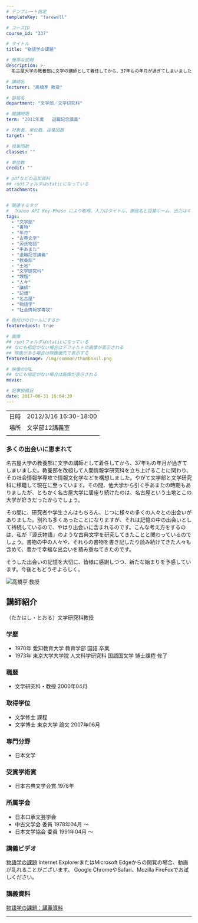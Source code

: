 ```yaml
---
# テンプレート指定
templateKey: "farewell"

# コースID
course_id: "337"

# タイトル
title: "物語学の課題"

# 簡単な説明
description: >-
  名古屋大学の教養部に文学の講師として着任してから、37年もの年月が過ぎてしまいました。教養部を改組して人間情報学研究科を立ち上げることに関わり、その社会情報学専攻で情報文化学などを構想しました。やがて文学部と文学研究科に移籍して現在に至っています。その間、他大学から引く手あまたの時期もありましたが、ともかく名古屋大学に居座り続けたのは、名古屋という土地とこの大学が好きだったからでしょう。そ ....

# 講師名
lecturer: "高橋亨 教授"

# 部局名
department: "文学部／文学研究科"

# 開講時限
term: "2011年度	退職記念講義"

# 対象者、単位数、授業回数
target: ""

# 授業回数
classes: ""

# 単位数
credit: ""

# pdfなどの追加資料
## rootフォルダはstaticになっている
attachments:


# 関連するタグ
# （Yahoo API Key-Phase により取得。入力はタイトル、部局名と授業ホーム、出力はキーフレーズ（tags））
tags:
  - "文学部"
  - "書物"
  - "年月"
  - "古典文学"
  - "源氏物語"
  - "手あまた"
  - "退職記念講義"
  - "教養部"
  - "土地"
  - "文学研究科"
  - "課題"
  - "人々"
  - "講師"
  - "記憶"
  - "名古屋"
  - "物語学"
  - "社会情報学専攻"

# 色付けのロールにするか
featuredpost: true

# 画像
## rootフォルダはstaticになっている
## なにも指定がない場合はデフォルトの画像が表示される
## 映像がある場合は映像優先で表示する
featuredimage: /img/common/thumbnail.png

# 映像のURL
## なにも指定がない場合は画像が表示される
movie: 

# 記事投稿日
date: 2017-08-31 16:04:20
---
```


|   |   |
|---|---|
| 日時 | 2012/3/16  16:30-18:00 |
| 場所 | 文学部12講義室 |
|   |   |


### 多くの出会いに恵まれて

名古屋大学の教養部に文学の講師として着任してから、37年もの年月が過ぎてしまいました。教養部を改組して人間情報学研究科を立ち上げることに関わり、その社会情報学専攻で情報文化学などを構想しました。やがて文学部と文学研究科に移籍して現在に至っています。その間、他大学から引く手あまたの時期もありましたが、ともかく名古屋大学に居座り続けたのは、名古屋という土地とこの大学が好きだったからでしょう。

その間に、研究者や学生さんはもちろん、じつに様々の多くの人々との出会いがありました。別れも多くあったことになりますが、それは記憶の中の出会いとして持続しているので、やはり出会いに含まれるのです。こんな考え方をするのは、私が『源氏物語』のような古典文学を研究してきたことと関わっているのでしょう。書物の中の人々や、それらの書物を書き記したり読み続けてきた人々も含めて、豊かで幸福な出会いを積み重ねてきたのです。

そうした出会いの記憶を大切に、皆様に感謝しつつ、新たな始まりを予感しています。今後ともどうぞよろしく。



![ 高橋亨 教授](https://ocw.nagoya-u.jp/files/337/s_takahashi.png) 
## 講師紹介

（たかはし・とおる）文学研究科教授

### 学歴

* 1970年 愛知教育大学 教育学部 国語 卒業
* 1973年 東京大学大学院 人文科学研究科 国語国文学 博士課程 修了

### 職歴

* 文学研究科・教授 2000年04月

### 取得学位

* 文学修士 課程
* 文学博士 東京大学 論文 2007年06月

### 専門分野

* 日本文学

### 受賞学術賞

* 日本古典文学会賞 1978年

### 所属学会

* 日本口承文芸学会
* 中古文学会 委員 1978年04月 〜
* 日本文学協会 委員 1991年04月 〜


### 講義ビデオ

<a href="https://nuvideo.media.nagoya-u.ac.jp/embed/d579da80d8e517121db9fdb9e6a9e150ab0cbe9c" target="blank">物語学の課題</a>
Internet ExplorerまたはMicrosoft Edgeからの閲覧の場合、動画が乱れることがございます。
Google ChromeやSafari、Mozilla FireFoxでお試しください。

### 講義資料

[物語学の課題：講義資料](https://ocw.nagoya-u.jp/files/337/takahashi_lastlecture.pdf) 

-----